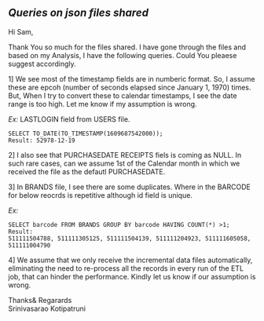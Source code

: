 
*Queries on json files shared*
--------------------------------------------------------
Hi Sam,

Thank You so much for the files shared. I have gone through the files and based on my Analysis, I have the following queries. Could You pleaese suggest accordingly.

1] We see most of the timestamp fields are in numberic format. So, I assume these are epcoh (number of seconds elapsed since January 1, 1970) times. But, When I try to convert these to calendar timestamps, I see the date range is too high. Let me know if my assumption is wrong.

*Ex:* LASTLOGIN field from USERS file.

    SELECT TO_DATE(TO_TIMESTAMP(1609687542000));
    Result: 52978-12-19

2] I also see that PURCHASEDATE RECEIPTS fiels is coming as NULL. In such rare cases, can we assume 1st of the Calendar month in which we received the file as the defautl PURCHASEDATE.

3] In BRANDS file, I see there are some duplicates. Where in the BARCODE for below reocrds is repetitive although id field is unique.

*Ex:* 

    SELECT barcode FROM BRANDS GROUP BY barcode HAVING COUNT(*) >1;
    Result: 
    511111504788, 511111305125, 511111504139, 511111204923, 511111605058, 511111004790

4] We assume that we only receive the incremental data files automatically, eliminating the need to re-process all the records in every run of the ETL job, that can hinder the performance. Kindly let us know if our assumption is wrong.

Thanks& Regarards  
Srinivasarao Kotipatruni

